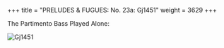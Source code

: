 +++
title = "PRELUDES & FUGUES: No. 23a: Gj1451"
weight = 3629
+++

The Partimento Bass Played Alone:

![Gj1451](/img/23aFenBk6.jpg)
